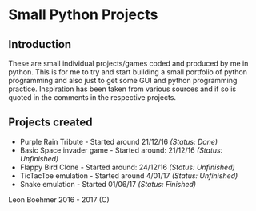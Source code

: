 # Small Python Projects

## Introduction
These are small individual projects/games coded and produced by me in python. This is for me
to try and start building a small portfolio of python programming and also just to get some 
GUI and python programming practice. Inspiration has been taken from various sources and if 
so is quoted in the comments in the respective projects.

## Projects created
* Purple Rain Tribute - Started around 21/12/16 *(Status: Done)*
* Basic Space invader game - Started around: 21/12/16 *(Status: Unfinished)*
* Flappy Bird Clone - Started around: 24/12/16 *(Status: Unfinished)*
* TicTacToe emulation - Started around 4/01/17 *(Status: Unfinished)*
* Snake emulation - Started 01/06/17 *(Status: Finished)*

Leon Boehmer 2016 - 2017 (C)